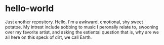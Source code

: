 # hello-world
Just another repository.
Hello, I'm a awkward, emotional, shy sweet potatoe. My intrest include sobbing to music I peronally relate to, swooning over my favorite artist, and asking the estiental question that is, why are we all here on this speck of dirt, we call Earth.
